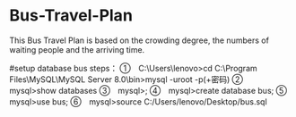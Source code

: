# Bus-Travel-Plan
This Bus Travel Plan is based on the crowding degree, the numbers of waiting people and the arriving time.

#setup database bus
steps：
①　C:\Users\lenovo>cd C:\Program Files\MySQL\MySQL Server 8.0\bin>mysql -uroot -p(+密码)
②　mysql>show databases
③　mysql>;
④　mysql>create database bus;
⑤　mysql>use bus;
⑥　mysql>source C:/Users/lenovo/Desktop/bus.sql
